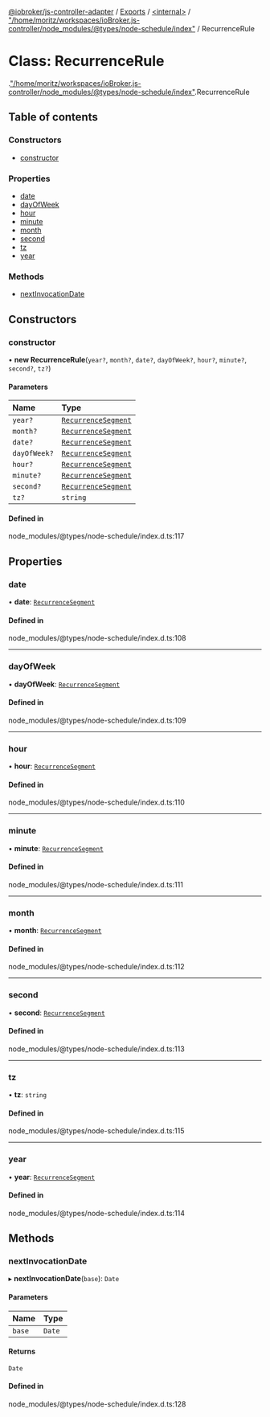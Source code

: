 [@iobroker/js-controller-adapter](../README.md) / [Exports](../modules.md) / [<internal\>](../modules/internal_.md) / ["/home/moritz/workspaces/ioBroker.js-controller/node\_modules/@types/node-schedule/index"](../modules/internal_.__home_moritz_workspaces_ioBroker_js_controller_node_modules__types_node_schedule_index_.md) / RecurrenceRule

# Class: RecurrenceRule

[<internal>](../modules/internal_.md).["/home/moritz/workspaces/ioBroker.js-controller/node_modules/@types/node-schedule/index"](../modules/internal_.__home_moritz_workspaces_ioBroker_js_controller_node_modules__types_node_schedule_index_.md).RecurrenceRule

## Table of contents

### Constructors

- [constructor](internal_.__home_moritz_workspaces_ioBroker_js_controller_node_modules__types_node_schedule_index_.RecurrenceRule.md#constructor)

### Properties

- [date](internal_.__home_moritz_workspaces_ioBroker_js_controller_node_modules__types_node_schedule_index_.RecurrenceRule.md#date)
- [dayOfWeek](internal_.__home_moritz_workspaces_ioBroker_js_controller_node_modules__types_node_schedule_index_.RecurrenceRule.md#dayofweek)
- [hour](internal_.__home_moritz_workspaces_ioBroker_js_controller_node_modules__types_node_schedule_index_.RecurrenceRule.md#hour)
- [minute](internal_.__home_moritz_workspaces_ioBroker_js_controller_node_modules__types_node_schedule_index_.RecurrenceRule.md#minute)
- [month](internal_.__home_moritz_workspaces_ioBroker_js_controller_node_modules__types_node_schedule_index_.RecurrenceRule.md#month)
- [second](internal_.__home_moritz_workspaces_ioBroker_js_controller_node_modules__types_node_schedule_index_.RecurrenceRule.md#second)
- [tz](internal_.__home_moritz_workspaces_ioBroker_js_controller_node_modules__types_node_schedule_index_.RecurrenceRule.md#tz)
- [year](internal_.__home_moritz_workspaces_ioBroker_js_controller_node_modules__types_node_schedule_index_.RecurrenceRule.md#year)

### Methods

- [nextInvocationDate](internal_.__home_moritz_workspaces_ioBroker_js_controller_node_modules__types_node_schedule_index_.RecurrenceRule.md#nextinvocationdate)

## Constructors

### constructor

• **new RecurrenceRule**(`year?`, `month?`, `date?`, `dayOfWeek?`, `hour?`, `minute?`, `second?`, `tz?`)

#### Parameters

| Name | Type |
| :------ | :------ |
| `year?` | [`RecurrenceSegment`](../modules/internal_.__home_moritz_workspaces_ioBroker_js_controller_node_modules__types_node_schedule_index_.md#recurrencesegment) |
| `month?` | [`RecurrenceSegment`](../modules/internal_.__home_moritz_workspaces_ioBroker_js_controller_node_modules__types_node_schedule_index_.md#recurrencesegment) |
| `date?` | [`RecurrenceSegment`](../modules/internal_.__home_moritz_workspaces_ioBroker_js_controller_node_modules__types_node_schedule_index_.md#recurrencesegment) |
| `dayOfWeek?` | [`RecurrenceSegment`](../modules/internal_.__home_moritz_workspaces_ioBroker_js_controller_node_modules__types_node_schedule_index_.md#recurrencesegment) |
| `hour?` | [`RecurrenceSegment`](../modules/internal_.__home_moritz_workspaces_ioBroker_js_controller_node_modules__types_node_schedule_index_.md#recurrencesegment) |
| `minute?` | [`RecurrenceSegment`](../modules/internal_.__home_moritz_workspaces_ioBroker_js_controller_node_modules__types_node_schedule_index_.md#recurrencesegment) |
| `second?` | [`RecurrenceSegment`](../modules/internal_.__home_moritz_workspaces_ioBroker_js_controller_node_modules__types_node_schedule_index_.md#recurrencesegment) |
| `tz?` | `string` |

#### Defined in

node_modules/@types/node-schedule/index.d.ts:117

## Properties

### date

• **date**: [`RecurrenceSegment`](../modules/internal_.__home_moritz_workspaces_ioBroker_js_controller_node_modules__types_node_schedule_index_.md#recurrencesegment)

#### Defined in

node_modules/@types/node-schedule/index.d.ts:108

___

### dayOfWeek

• **dayOfWeek**: [`RecurrenceSegment`](../modules/internal_.__home_moritz_workspaces_ioBroker_js_controller_node_modules__types_node_schedule_index_.md#recurrencesegment)

#### Defined in

node_modules/@types/node-schedule/index.d.ts:109

___

### hour

• **hour**: [`RecurrenceSegment`](../modules/internal_.__home_moritz_workspaces_ioBroker_js_controller_node_modules__types_node_schedule_index_.md#recurrencesegment)

#### Defined in

node_modules/@types/node-schedule/index.d.ts:110

___

### minute

• **minute**: [`RecurrenceSegment`](../modules/internal_.__home_moritz_workspaces_ioBroker_js_controller_node_modules__types_node_schedule_index_.md#recurrencesegment)

#### Defined in

node_modules/@types/node-schedule/index.d.ts:111

___

### month

• **month**: [`RecurrenceSegment`](../modules/internal_.__home_moritz_workspaces_ioBroker_js_controller_node_modules__types_node_schedule_index_.md#recurrencesegment)

#### Defined in

node_modules/@types/node-schedule/index.d.ts:112

___

### second

• **second**: [`RecurrenceSegment`](../modules/internal_.__home_moritz_workspaces_ioBroker_js_controller_node_modules__types_node_schedule_index_.md#recurrencesegment)

#### Defined in

node_modules/@types/node-schedule/index.d.ts:113

___

### tz

• **tz**: `string`

#### Defined in

node_modules/@types/node-schedule/index.d.ts:115

___

### year

• **year**: [`RecurrenceSegment`](../modules/internal_.__home_moritz_workspaces_ioBroker_js_controller_node_modules__types_node_schedule_index_.md#recurrencesegment)

#### Defined in

node_modules/@types/node-schedule/index.d.ts:114

## Methods

### nextInvocationDate

▸ **nextInvocationDate**(`base`): `Date`

#### Parameters

| Name | Type |
| :------ | :------ |
| `base` | `Date` |

#### Returns

`Date`

#### Defined in

node_modules/@types/node-schedule/index.d.ts:128
